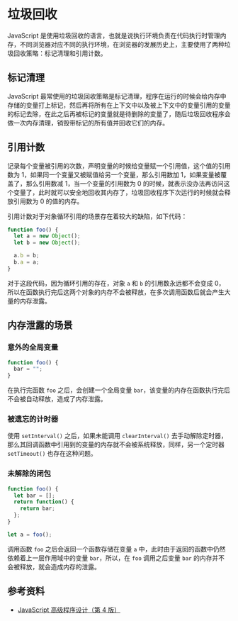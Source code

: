 # 垃圾回收

JavaScript 是使用垃圾回收的语言，也就是说执行环境负责在代码执行时管理内存，不同浏览器对应不同的执行环境，在浏览器的发展历史上，主要使用了两种垃圾回收策略：标记清理和引用计数。

## 标记清理

JavaScript 最常使用的垃圾回收策略是标记清理，程序在运行的时候会给内存中存储的变量打上标记，然后再将所有在上下文中以及被上下文中的变量引用的变量的标记去除，在此之后再被标记的变量就是待删除的变量了，随后垃圾回收程序会做一次内存清理，销毁带标记的所有值并回收它们的内存。

## 引用计数

记录每个变量被引用的次数，声明变量的时候给变量赋一个引用值，这个值的引用数为 1，如果同一个变量又被赋值给另一个变量，那么引用数加 1，如果变量被覆盖了，那么引用数减 1，当一个变量的引用数为 0 的时候，就表示没办法再访问这个变量了，此时就可以安全地回收其内存了，垃圾回收程序下次运行的时候就会释放引用数为 0 的值的内存。

引用计数对于对象循环引用的场景存在着较大的缺陷，如下代码：

```js
function foo() {
  let a = new Object();
  let b = new Object();

  a.b = b;
  b.a = a;
}
```

对于这段代码，因为循环引用的存在，对象 `a` 和 `b` 的引用数永远都不会变成 0，所以在函数执行完后这两个对象的内存不会被释放，在多次调用函数后就会产生大量的内存泄露。

## 内存泄露的场景

### 意外的全局变量

```js
function foo() {
  bar = "";
}
```

在执行完函数 `foo` 之后，会创建一个全局变量 `bar`，该变量的内存在函数执行完后不会被自动释放，造成了内存泄露。

### 被遗忘的计时器

使用 `setInterval()` 之后，如果未能调用 `clearInterval()` 去手动解除定时器，那么其回调函数中引用到的变量的内存就不会被系统释放，同样，另一个定时器 `setTimeout()` 也存在这种问题。

### 未解除的闭包

```js
function foo() {
  let bar = [];
  return function() {
    return bar;
  };
}

let a = foo();
```

调用函数 `foo` 之后会返回一个函数存储在变量 `a` 中，此时由于返回的函数中仍然依赖着上一层作用域中的变量 `bar`，所以，在 `foo` 调用之后变量 `bar` 的内存并不会被释放，就会造成内存的泄露。

## 参考资料

- [JavaScript 高级程序设计（第 4 版）](https://www.ituring.com.cn/book/2472)